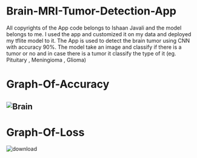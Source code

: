 # Brain-MRI-Tumor-Detection-App
All copyrights of the App code belongs to Ishaan Javali and the model belongs to me.
I used the app and customized it on my data and deployed my tflite model to it.
The App is used to detect the brain tumor using CNN with accuracy 90%.
The model take an image and classify if there is a tumor or no and in case there is a tumor it classify the type of it (eg. Pituitary , Meningioma , Glioma)
# Graph-Of-Accuracy
![Brain](https://github.com/jamal022/Brain-MRI/assets/69757846/71adb785-babc-4afc-8e85-521c343d0180)
-----------------------------------------------------------------------------------------------------------------------
# Graph-Of-Loss
![download](https://github.com/jamal022/Brain-MRI/assets/69757846/1163374b-f4ea-427c-b5eb-e70932da3265)
